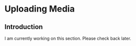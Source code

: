 # Uploading Media

## Introduction

I am currently working on this section. Please check back later.


